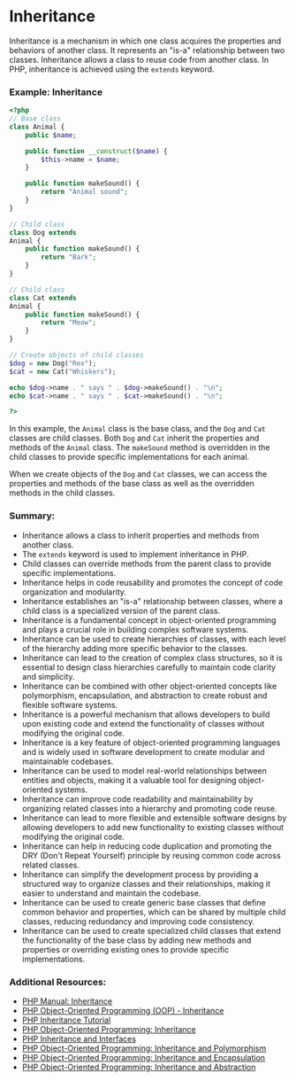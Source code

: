 # Inheritance

Inheritance is a mechanism in which one class acquires the properties and behaviors of another class. It represents an "is-a" relationship between two classes. Inheritance allows a class to reuse code from another class. In PHP, inheritance is achieved using the `extends` keyword.

### Example: Inheritance

```php
<?php
// Base class
class Animal {
    public $name;

    public function __construct($name) {
        $this->name = $name;
    }

    public function makeSound() {
        return "Animal sound";
    }
}

// Child class
class Dog extends
Animal {
    public function makeSound() {
        return "Bark";
    }
}

// Child class
class Cat extends
Animal {
    public function makeSound() {
        return "Meow";
    }
}

// Create objects of child classes
$dog = new Dog("Rex");
$cat = new Cat("Whiskers");

echo $dog->name . " says " . $dog->makeSound() . "\n";
echo $cat->name . " says " . $cat->makeSound() . "\n";

?>
``` 

In this example, the `Animal` class is the base class, and the `Dog` and `Cat` classes are child classes. Both `Dog` and `Cat` inherit the properties and methods of the `Animal` class. The `makeSound` method is overridden in the child classes to provide specific implementations for each animal.
    
When we create objects of the `Dog` and `Cat` classes, we can access the properties and methods of the base class as well as the overridden methods in the child classes.

### Summary:

- Inheritance allows a class to inherit properties and methods from another class.
- The `extends` keyword is used to implement inheritance in PHP.
- Child classes can override methods from the parent class to provide specific implementations.
- Inheritance helps in code reusability and promotes the concept of code organization and modularity.
- Inheritance establishes an "is-a" relationship between classes, where a child class is a specialized version of the parent class.
- Inheritance is a fundamental concept in object-oriented programming and plays a crucial role in building complex software systems.
- Inheritance can be used to create hierarchies of classes, with each level of the hierarchy adding more specific behavior to the classes.
- Inheritance can lead to the creation of complex class structures, so it is essential to design class hierarchies carefully to maintain code clarity and simplicity.
- Inheritance can be combined with other object-oriented concepts like polymorphism, encapsulation, and abstraction to create robust and flexible software systems.
- Inheritance is a powerful mechanism that allows developers to build upon existing code and extend the functionality of classes without modifying the original code.
- Inheritance is a key feature of object-oriented programming languages and is widely used in software development to create modular and maintainable codebases.
- Inheritance can be used to model real-world relationships between entities and objects, making it a valuable tool for designing object-oriented systems.
- Inheritance can improve code readability and maintainability by organizing related classes into a hierarchy and promoting code reuse.
- Inheritance can lead to more flexible and extensible software designs by allowing developers to add new functionality to existing classes without modifying the original code.
- Inheritance can help in reducing code duplication and promoting the DRY (Don't Repeat Yourself) principle by reusing common code across related classes.
- Inheritance can simplify the development process by providing a structured way to organize classes and their relationships, making it easier to understand and maintain the codebase.
- Inheritance can be used to create generic base classes that define common behavior and properties, which can be shared by multiple child classes, reducing redundancy and improving code consistency.
- Inheritance can be used to create specialized child classes that extend the functionality of the base class by adding new methods and properties or overriding existing ones to provide specific implementations.

### Additional Resources:

- [PHP Manual: Inheritance](https://www.php.net/manual/en/language.oop5.inheritance.php)
- [PHP Object-Oriented Programming (OOP) - Inheritance](https://www.tutorialrepublic.com/php-tutorial/php-oop-inheritance.php)
- [PHP Inheritance Tutorial](https://www.w3schools.com/php/php_oop_inheritance.asp)
- [PHP Object-Oriented Programming: Inheritance](https://www.codecademy.com/articles/what-is-inheritance)
- [PHP Inheritance and Interfaces](https://www.geeksforgeeks.org/php-inheritance-and-interfaces/)
- [PHP Object-Oriented Programming: Inheritance and Polymorphism](https://www.javatpoint.com/php-oops-inheritance-and-polymorphism)
- [PHP Object-Oriented Programming: Inheritance and Encapsulation](https://www.javatpoint.com/php-oops-inheritance-and-encapsulation)
- [PHP Object-Oriented Programming: Inheritance and Abstraction](https://www.javatpoint.com/php-oops-inheritance-and-abstraction)